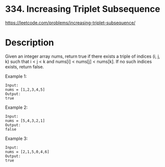 # 334. Increasing Triplet Subsequence

https://leetcode.com/problems/increasing-triplet-subsequence/

# Description

Given an integer array nums, return true if there exists a triple of indices (i, j, k) such that i < j < k 
and nums[i] < nums[j] < nums[k]. If no such indices exists, return false.

Example 1:

```
Input:
nums = [1,2,3,4,5]
Output:
true
```

Example 2:

```
Input:
nums = [5,4,3,2,1]
Output:
false
```

Example 3:

```
Input:
nums = [2,1,5,0,4,6]
Output:
true
```
